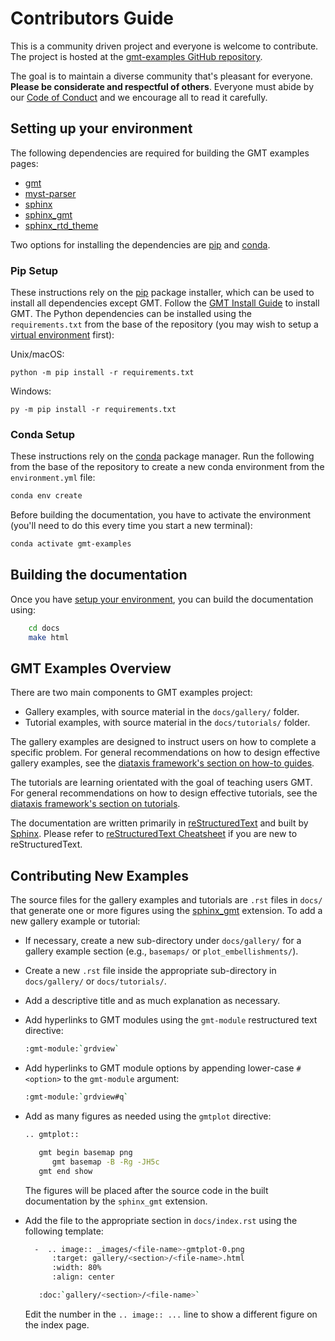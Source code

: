 # Contributors Guide

This is a community driven project and everyone is welcome to contribute. The
project is hosted at the [gmt-examples GitHub repository](https://github.com/GenericMappingTools/gmt-examples).

The goal is to maintain a diverse community that's pleasant for everyone.
**Please be considerate and respectful of others**. Everyone must abide by our
[Code of Conduct](https://github.com/GenericMappingTools/gmt-examples/blob/main/CODE_OF_CONDUCT.md)
and we encourage all to read it carefully.

## Setting up your environment

The following dependencies are required for building the GMT examples pages:

- [gmt](https://docs.generic-mapping-tools.org/latest/)
- [myst-parser](https://myst-parser.readthedocs.io/en/latest/)
- [sphinx](https://www.sphinx-doc.org/en/master/)
- [sphinx_gmt](https://www.generic-mapping-tools.org/sphinx_gmt/latest/)
- [sphinx_rtd_theme](https://sphinx-rtd-theme.readthedocs.io/en/stable/installing.html)

Two options for installing the dependencies are [pip](#pip-setup) and [conda](#conda-setup).

### Pip Setup

These instructions rely on the [pip](https://pip.pypa.io/en/stable/) package
installer, which can be used to install all dependencies except GMT.
Follow the [GMT Install Guide](https://github.com/GenericMappingTools/gmt/blob/master/INSTALL.md)
to install GMT. The Python dependencies can be installed using the
`requirements.txt` from the base of the repository (you may wish to setup a
[virtual environment](https://packaging.python.org/en/latest/guides/installing-using-pip-and-virtual-environments/#creating-a-virtual-environment) first):

Unix/macOS:
```
python -m pip install -r requirements.txt
```

Windows:
```
py -m pip install -r requirements.txt
```

### Conda Setup

These instructions rely on the [conda](https://docs.conda.io/en/latest/) package
manager. Run the following from the base of the repository to create a new conda
environment from the `environment.yml` file:

```bash
conda env create
```

Before building the documentation, you have to activate the environment
(you'll need to do this every time you start a new terminal):

```bash
conda activate gmt-examples
```

## Building the documentation

Once you have [setup your environment](#setting-up-your-environment), you can
build the documentation using:

```bash
    cd docs
    make html
```

## GMT Examples Overview

There are two main components to GMT examples project:

* Gallery examples, with source material in the `docs/gallery/` folder.
* Tutorial examples, with source material in the `docs/tutorials/` folder.

The gallery examples are designed to instruct users on how to complete a specific
problem. For general recommendations on how to design effective gallery examples,
see the [diataxis framework's section on how-to guides](https://diataxis.fr/how-to-guides/).

The tutorials are learning orientated with the goal of teaching users GMT. For
general recommendations on how to design effective tutorials, see the
[diataxis framework's section on tutorials](https://diataxis.fr/tutorials/).

The documentation are written primarily in
[reStructuredText](https://docutils.sourceforge.io/rst.html) and built by
[Sphinx](http://www.sphinx-doc.org/). Please refer to
[reStructuredText Cheatsheet](https://docs.generic-mapping-tools.org/latest/devdocs/rst-cheatsheet.html)
if you are new to reStructuredText.

## Contributing New Examples

The source files for the gallery examples and tutorials are `.rst` files in
`docs/` that generate one or more figures using the
[sphinx_gmt](https://www.generic-mapping-tools.org/sphinx_gmt/latest/)
extension. To add a new gallery example or tutorial:

* If necessary, create a new sub-directory under `docs/gallery/` for a
  gallery example section (e.g., `basemaps/` or `plot_embellishments/`).
* Create a new `.rst` file inside the appropriate sub-directory in
  `docs/gallery/` or `docs/tutorials/`.
* Add a descriptive title and as much explanation as necessary.
* Add hyperlinks to GMT modules using the `gmt-module` restructured text directive:

  ```bash
  :gmt-module:`grdview`
  ```

* Add hyperlinks to GMT module options by appending lower-case `#<option>` to
  the `gmt-module` argument:

  ```bash
  :gmt-module:`grdview#q`
  ```

* Add as many figures as needed using the `gmtplot` directive:

  ```bash
  .. gmtplot::

     gmt begin basemap png
        gmt basemap -B -Rg -JH5c
     gmt end show

  ```

  The figures will be placed after the source code in the built documentation
  by the `sphinx_gmt` extension.

* Add the file to the appropriate section in `docs/index.rst` using the following
  template:

  ```bash
    -  .. image:: _images/<file-name>-gmtplot-0.png
        :target: gallery/<section>/<file-name>.html
        :width: 80%
        :align: center

     :doc:`gallery/<section>/<file-name>`
  ```

  Edit the number in the `.. image:: ...` line to show a different figure on the
  index page.
